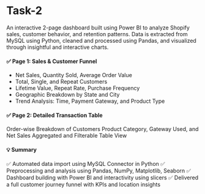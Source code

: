# Task-2
An interactive 2-page dashboard built using Power BI to analyze Shopify sales, customer behavior, and retention patterns. Data is extracted from MySQL using Python, cleaned and processed using Pandas, and visualized through insightful and interactive charts.

#### ✅ Page 1: Sales & Customer Funnel
* Net Sales, Quantity Sold, Average Order Value
* Total, Single, and Repeat Customers
* Lifetime Value, Repeat Rate, Purchase Frequency
* Geographic Breakdown by State and City
* Trend Analysis: Time, Payment Gateway, and Product Type

#### ✅ Page 2: Detailed Transaction Table
Order-wise Breakdown of Customers
Product Category, Gateway Used, and Net Sales
Aggregated and Filterable Table View

#### 💡 Summary
✅ Automated data import using MySQL Connector in Python
✅ Preprocessing and analysis using Pandas, NumPy, Matplotlib, Seaborn
✅ Dashboard building with Power BI and interactivity using slicers
✅ Delivered a full customer journey funnel with KPIs and location insights
